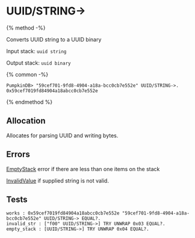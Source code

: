 # UUID/STRING->

{% method -%}

Converts UUID string to a UUID binary

Input stack: `uuid string`

Output stack: `uuid binary`

{% common -%}

```
PumpkinDB> "59cef701-9fd8-4904-a18a-bcc0cb7e552e" UUID/STRING->.
0x59cef7019fd84904a18abcc0cb7e552e
```

{% endmethod %}

## Allocation

Allocates for parsing UUID and writing bytes.

## Errors

[EmptyStack](../errors/EmptyStack.md) error if there are less than one items on the stack

[InvalidValue](../errors/InvalidValue.md) if supplied string is not valid.


## Tests

```test
works : 0x59cef7019fd84904a18abcc0cb7e552e "59cef701-9fd8-4904-a18a-bcc0cb7e552e" UUID/STRING-> EQUAL?.
invalid_str : ["f00" UUID/STRING->] TRY UNWRAP 0x03 EQUAL?.
empty_stack : [UUID/STRING->] TRY UNWRAP 0x04 EQUAL?.
```

